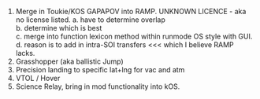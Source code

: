 1. Merge in Toukie/KOS GAPAPOV into RAMP.  UNKNOWN LICENCE - aka no license listed.
   a.  have to determine overlap  
   b.  determine which is best  
   c.  merge into function lexicon method within runmode OS style with GUI.  
   d.  reason is to add in intra-SOI transfers <<< which I believe RAMP lacks.  
2.  Grasshopper (aka ballistic Jump)  
3.  Precision landing to specific lat+lng for vac and atm  
4.  VTOL / Hover  
5.  Science Relay, bring in mod functionality into kOS.  

